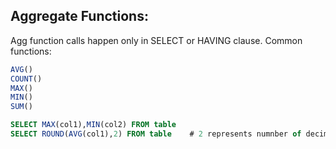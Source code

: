 ## Aggregate Functions:
Agg function calls happen only in SELECT or HAVING clause. Common functions:
```sql
AVG()
COUNT()
MAX()
MIN()
SUM()

SELECT MAX(col1),MIN(col2) FROM table
SELECT ROUND(AVG(col1),2) FROM table    # 2 represents numnber of decimals
```
